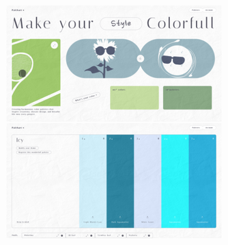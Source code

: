 ![Description de l'image](./projet/app/static/app/images/palchart_design.png)
![Description de l'image](./projet/app/static/app/images/palchart_design_2.png)